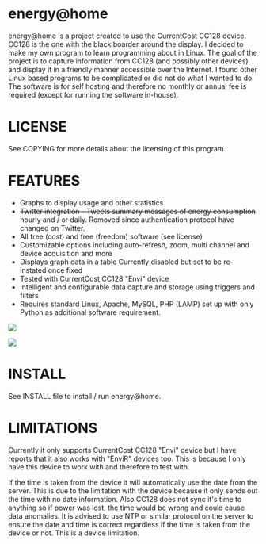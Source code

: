 energy@home
============

energy@home is a project created to use the CurrentCost CC128 device. CC128 is
the one with the black boarder around the display. I decided to make my own
program to learn programming about in Linux. The goal of the project is to
capture information from CC128 (and possibly other devices) and display it in
a friendly manner accessible over the Internet. I found other Linux based
programs to be complicated or did not do what I wanted to do. The software is
for self hosting and therefore no monthly or annual fee is required (except
for running the software in-house).

# LICENSE

See COPYING for more details about the licensing of this program.

# FEATURES

  * Graphs to display usage and other statistics 
  * ~~Twitter integration - Tweets summary messages of energy consumption hourly and / or daily.~~ Removed since authentication protocol have changed on Twitter. 
  * All free (cost) and free (freedom) software (see license) 
  * Customizable options including auto-refresh, zoom, multi channel and device acquisition and more 
  * Displays graph data in a table Currently disabled but set to be re-instated once fixed 
  * Tested with CurrentCost CC128 "Envi" device 
  * Intelligent and configurable data capture and storage using triggers and filters 
  * Requires standard Linux, Apache, MySQL, PHP (LAMP) set up with only Python as additional software requirement. 

[<img src="http://www.dannytsang.co.uk/wp-content/uploads/2009/12/Energyathome-150x150.jpg">](http://www.dannytsang.co.uk/wp-content/uploads/2009/12/Energyathome.jpg "Standard energy@home")

[<img src="https://www.dannytsang.co.uk/wp-content/uploads/2011/05/Grid-150x150.png">](http://www.dannytsang.co.uk/wp-content/uploads/2011/05/Grid.png "Data Grid")

# INSTALL

See INSTALL file to install / run energy@home.

# LIMITATIONS

Currently it only supports CurrentCost CC128 "Envi" device but I have reports
that it also works with "EnviR" devices too. This is because I only have this
device to work with and therefore to test with.

If the time is taken from the device it will automatically use the date from
the server. This is due to the limitation with the device because it only
sends out the time with no date information. Also CC128 does not sync it's
time to anything so if power was lost, the time would be wrong and could cause
data anomalies. It is advised to use NTP or similar protocol on the server to
ensure the date and time is correct regardless if the time is taken from the
device or not. This is a device limitation.
